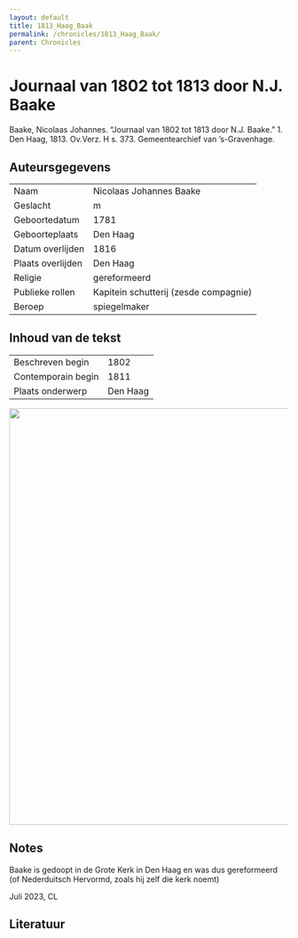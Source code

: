 ```yaml
---
layout: default
title: 1813_Haag_Baak
permalink: /chronicles/1813_Haag_Baak/
parent: Chronicles
--- 
```



# Journaal van 1802 tot 1813 door N.J. Baake 

Baake, Nicolaas Johannes. “Journaal van 1802 tot 1813 door N.J. Baake.” 1. Den Haag, 1813. Ov.Verz. H s. 373. Gemeentearchief van ’s-Gravenhage. 

## Auteursgegevens 

| | | 
| --------------- | --------------- | 
| Naam | Nicolaas Johannes Baake | 
| Geslacht | m | 
| Geboortedatum | 1781 | 
| Geboorteplaats | Den Haag | 
| Datum overlijden | 1816 | 
| Plaats overlijden | Den Haag | 
| Religie | gereformeerd | 
| Publieke rollen | Kapitein schutterij (zesde compagnie) | 
| Beroep | spiegelmaker | 

## Inhoud van de tekst 

| | | 
| --------------- | --------------- | 
| Beschreven begin | 1802 | 
| Contemporain begin | 1811 | 
| Plaats onderwerp | Den Haag | 

[<img src="..\..\barplots_chronicles\1813_Haag_Baak.jpg" width="750"/>](..\..\barplots_chronicles\1813_Haag_Baak.jpg) 

## Notes 

Baake is gedoopt in de Grote Kerk in Den Haag en was dus gereformeerd (of
Nederduitsch Hervormd, zoals hij zelf die kerk noemt)

Juli 2023, CL



## Literatuur 

